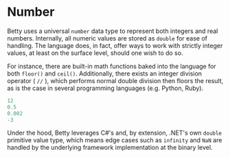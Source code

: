 # Number

Betty uses a universal `number` data type to represent both integers and real numbers. Internally, all numeric values are stored as `double` for ease of handling. The language does, in fact, offer ways to work with strictly integer values, at least on the surface level, should one wish to do so.

For instance, there are built-in math functions baked into the language for both `floor()` and `ceil()`. Additionally, there exists an integer division operator ( `//` ), which performs normal double division then floors the result, as is the case in several programming languages (e.g. Python, Ruby).

```python
12
0.5
0.002
-3
```

Under the hood, Betty leverages C#'s and, by extension, .NET's own `double` primitive value type, which means edge cases such as `infinity` and `NaN` are handled by the underlying framework implementation at the binary level.
